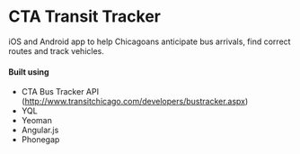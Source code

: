# CTA Transit Tracker
iOS and Android app to help Chicagoans anticipate bus arrivals, find correct routes and track vehicles.

#### Built using

 - CTA Bus Tracker API (http://www.transitchicago.com/developers/bustracker.aspx)
 - YQL
 - Yeoman
 - Angular.js
 - Phonegap
